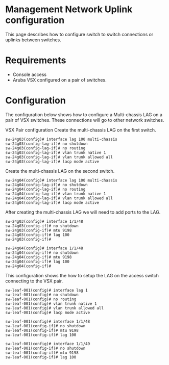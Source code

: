 # Management Network Uplink configuration

This page describes how to configure switch to switch connections or uplinks between switches.

# Requirements

- Console access
- Aruba VSX configured on a pair of switches.

# Configuration
The configuration below shows how to configure a Multi-chassis LAG on a pair of VSX switches.
These connections will go to other network switches. 

VSX Pair configuration
Create the multi-chassis LAG on the first switch.
```
sw-24g03(config)# interface lag 100 multi-chassis
sw-24g03(config-lag-if)# no shutdown
sw-24g03(config-lag-if)# no routing
sw-24g03(config-lag-if)# vlan trunk native 1
sw-24g03(config-lag-if)# vlan trunk allowed all
sw-24g03(config-lag-if)# lacp mode active
```
Create the multi-chassis LAG on the second switch.
```
sw-24g04(config)# interface lag 100 multi-chassis
sw-24g04(config-lag-if)# no shutdown
sw-24g04(config-lag-if)# no routing
sw-24g04(config-lag-if)# vlan trunk native 1
sw-24g04(config-lag-if)# vlan trunk allowed all
sw-24g04(config-lag-if)# lacp mode active
```
After creating the multi-chassis LAG we will need to add ports to the LAG.
```
sw-24g03(config)# interface 1/1/48 
sw-24g03(config-if)# no shutdown 
sw-24g03(config-if)# mtu 9198
sw-24g03(config-if)# lag 100
sw-24g03(config-if)#

sw-24g04(config)# interface 1/1/48 
sw-24g04(config-if)# no shutdown 
sw-24g04(config-if)# mtu 9198
sw-24g04(config-if)# lag 100
sw-24g04(config-if)#
```  

This configuration shows the how to setup the LAG on the access switch connecting to the VSX pair. 
```
sw-leaf-001(config)# interface lag 1
sw-leaf-001(config)# no shutdown
sw-leaf-001(config)# no routing
sw-leaf-001(config)# vlan trunk native 1
sw-leaf-001(config)# vlan trunk allowed all
sw-leaf-001(config)# lacp mode active

sw-leaf-001(config)# interface 1/1/48
sw-leaf-001(config-if)# no shutdown 
sw-leaf-001(config-if)# mtu 9198
sw-leaf-001(config-if)# lag 100

sw-leaf-001(config)# interface 1/1/49
sw-leaf-001(config-if)# no shutdown 
sw-leaf-001(config-if)# mtu 9198
sw-leaf-001(config-if)# lag 100
```
